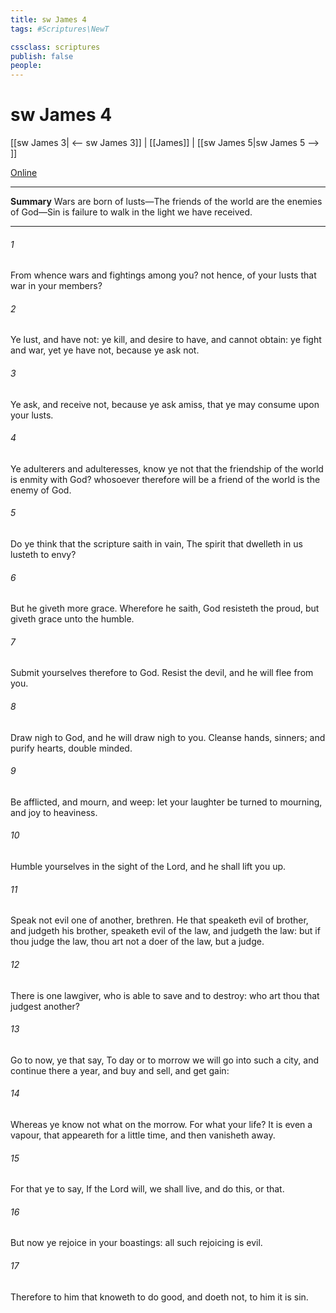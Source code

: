 ```yaml
---
title: sw James 4
tags: #Scriptures\NewT

cssclass: scriptures
publish: false
people:
---
```


# sw James 4
[[sw James 3| <-- sw James 3]] | [[James]] | [[sw James 5|sw James 5 --> ]]

[Online](https://churchofjesuschrist.org/study/scriptures/nt/james/4?lang=eng)

---
__Summary__
Wars are born of lusts—The friends of the world are the enemies of God—Sin is failure to walk in the light we have received.

---
###### 1 
From whence  wars and fightings among you?  not hence,  of your lusts that war in your members?

###### 2 
Ye lust, and have not: ye kill, and desire to have, and cannot obtain: ye fight and war, yet ye have not, because ye ask not.

###### 3 
Ye ask, and receive not, because ye ask amiss, that ye may consume  upon your lusts.

###### 4 
Ye adulterers and adulteresses, know ye not that the friendship of the world is enmity with God? whosoever therefore will be a friend of the world is the enemy of God.

###### 5 
Do ye think that the scripture saith in vain, The spirit that dwelleth in us lusteth to envy?

###### 6 
But he giveth more grace. Wherefore he saith, God resisteth the proud, but giveth grace unto the humble.

###### 7 
Submit yourselves therefore to God. Resist the devil, and he will flee from you.

###### 8 
Draw nigh to God, and he will draw nigh to you. Cleanse  hands,  sinners; and purify  hearts,  double minded.

###### 9 
Be afflicted, and mourn, and weep: let your laughter be turned to mourning, and  joy to heaviness.

###### 10 
Humble yourselves in the sight of the Lord, and he shall lift you up.

###### 11 
Speak not evil one of another, brethren. He that speaketh evil of  brother, and judgeth his brother, speaketh evil of the law, and judgeth the law: but if thou judge the law, thou art not a doer of the law, but a judge.

###### 12 
There is one lawgiver, who is able to save and to destroy: who art thou that judgest another?

###### 13 
Go to now, ye that say, To day or to morrow we will go into such a city, and continue there a year, and buy and sell, and get gain:

###### 14 
Whereas ye know not what  on the morrow. For what  your life? It is even a vapour, that appeareth for a little time, and then vanisheth away.

###### 15 
For that ye  to say, If the Lord will, we shall live, and do this, or that.

###### 16 
But now ye rejoice in your boastings: all such rejoicing is evil.

###### 17 
Therefore to him that knoweth to do good, and doeth  not, to him it is sin.

